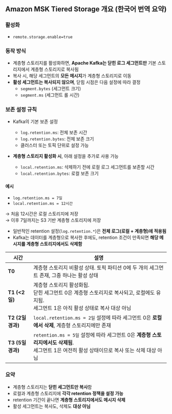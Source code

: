 ## Amazon MSK Tiered Storage 개요 (한국어 번역 요약)

### 활성화
- `remote.storage.enable=true`

### 동작 방식

- 계층형 스토리지를 활성화하면, **Apache Kafka는 닫힌 로그 세그먼트만** 기본 스토리지에서 계층형 스토리지로 복사됨
- 복사 시, 해당 세그먼트의 **모든 메시지**가 계층형 스토리지로 이동
- **활성 세그먼트는 복사되지 않으며**, 닫힘 시점은 다음 설정에 따라 결정
  - `segment.bytes` (세그먼트 크기)
  - `segment.ms` (세그먼트 롤 시간)
  
### 보존 설정 규칙

- Kafka의 기본 보존 설정
  - `log.retention.ms`: 전체 보존 시간
  - `log.retention.bytes`: 전체 보존 크기
  - 클러스터 또는 토픽 단위로 설정 가능

- **계층형 스토리지 활성화 시**, 아래 설정을 추가로 사용 가능
  - `local.retention.ms`: 삭제하기 전에 로컬 로그 세그먼트를 보존할 시간
  - `local.retention.bytes`: 로컬 보존 크기

#### 예시

- `log.retention.ms = 7일`
- `local.retention.ms = 12시간`

→ 처음 12시간은 로컬 스토리지에 저장  
→ 이후 7일까지는 S3 기반 계층형 스토리지에 저장

- 일반적인 retention 설정(`log.retention.*`)은 **전체 로그(로컬 + 계층형)에 적용됨**
- Kafka는 데이터를 계층형으로 복사한 후에도, retention 조건이 만족되면 **해당 메시지를 계층형 스토리지에서도 삭제함**


| 시간 | 설명 |
|------|------|
| **T0** | 계층형 스토리지 비활성 상태. 토픽 파티션 0에 두 개의 세그먼트 존재, 그중 하나는 활성 상태 |
| **T1 (<2일)** | 계층형 스토리지 활성화됨. <br>닫힌 세그먼트 0은 계층형 스토리지로 복사되고, 로컬에도 유지됨. <br>세그먼트 1은 아직 활성 상태로 복사 대상 아님 |
| **T2 (2일 경과)** | `local.retention.ms = 2일` 설정에 따라 세그먼트 0은 **로컬에서 삭제**, 계층형 스토리지에만 존재 |
| **T3 (5일 경과)** | `retention.ms = 5일` 설정에 따라 세그먼트 0은 **계층형 스토리지에서도 삭제됨**. <br>세그먼트 1은 여전히 활성 상태이므로 복사 또는 삭제 대상 아님 |


### 요약

- 계층형 스토리지는 **닫힌 세그먼트만 복사**함
- 로컬과 계층형 스토리지에 **각각 retention 정책을 설정 가능**
- retention 기간이 끝나면 **계층형 스토리지에서도 메시지 삭제**
- 활성 세그먼트는 복사도, 삭제도 **대상 아님**
